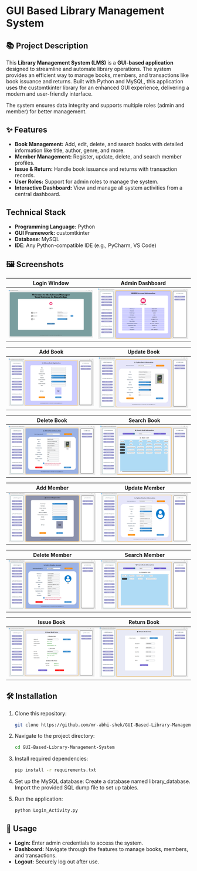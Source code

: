 # GUI Based Library Management System

## 📚 Project Description

This **Library Management System (LMS)** is a **GUI-based application** designed to streamline and automate library operations. The system provides an efficient way to manage books, members, and transactions like book issuance and returns. Built with Python and MySQL, this application uses the customtkinter library for an enhanced GUI experience, delivering a modern and user-friendly interface.

The system ensures data integrity and supports multiple roles (admin and member) for better management.

## ✨ Features

- **Book Management:** Add, edit, delete, and search books with detailed information like title, author, genre, and more.
- **Member Management:** Register, update, delete, and search member profiles.
- **Issue & Return:** Handle book issuance and returns with transaction records.
- **User Roles:** Support for admin roles to manage the system.
- **Interactive Dashboard:** View and manage all system activities from a central dashboard.

## Technical Stack
- **Programming Language:** Python
- **GUI Framework:** customtkinter
- **Database**: MySQL
- **IDE**: Any Python-compatible IDE (e.g., PyCharm, VS Code)


## 🖼️ Screenshots

| **Login Window** | **Admin Dashboard** |
|-------------------|----------------------|
| ![Login](screenshots/login_window.png) | ![Dashboard](screenshots/admin_dashboard.png) |

| **Add Book** | **Update Book** |
|--------------|------------------------|
| ![Add Book](screenshots/add_book.png) | ![Update Book](screenshots/update_book.png) |

| **Delete Book** | **Search Book** |
|--------------|------------------------|
| ![Add Book](screenshots/delete_book.png) | ![Update Book](screenshots/search_book.png) |

| **Add Member** | **Update Member** |
|--------------|------------------------|
| ![Add Book](screenshots/add_member.png) | ![Update Book](screenshots/update_member.png) |

| **Delete Member** | **Search Member** |
|--------------|------------------------|
| ![Delete Member](screenshots/delete_member.png) | ![Search Member](screenshots/search_member.png) |

| **Issue Book** | **Return Book** |
|--------------|------------------------|
| ![Issue Book](screenshots/issue_book.png) | ![Return Book](screenshots/return_book.png) |


## 🛠️ Installation

1. Clone this repository:
   ```bash
   git clone https://github.com/mr-abhi-shek/GUI-Based-Library-Management-System.git
   
2. Navigate to the project directory:
   ```bash
   cd GUI-Based-Library-Management-System

3. Install required dependencies:
   ```bash
   pip install -r requirements.txt

4. Set up the MySQL database:
   Create a database named library_database.
   Import the provided SQL dump file to set up tables.

5. Run the application:
   ```bash
   python Login_Activity.py

## 🚀 Usage
- **Login:** Enter admin credentials to access the system.
- **Dashboard:** Navigate through the features to manage books, members, and transactions.
- **Logout:** Securely log out after use.
